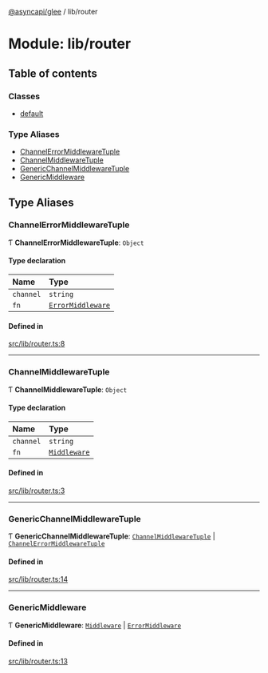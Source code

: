 [@asyncapi/glee](../README.md) / lib/router

# Module: lib/router

## Table of contents

### Classes

- [default](../classes/lib_router.default.md)

### Type Aliases

- [ChannelErrorMiddlewareTuple](lib_router.md#channelerrormiddlewaretuple)
- [ChannelMiddlewareTuple](lib_router.md#channelmiddlewaretuple)
- [GenericChannelMiddlewareTuple](lib_router.md#genericchannelmiddlewaretuple)
- [GenericMiddleware](lib_router.md#genericmiddleware)

## Type Aliases

### ChannelErrorMiddlewareTuple

Ƭ **ChannelErrorMiddlewareTuple**: `Object`

#### Type declaration

| Name | Type |
| :------ | :------ |
| `channel` | `string` |
| `fn` | [`ErrorMiddleware`](middlewares.md#errormiddleware) |

#### Defined in

[src/lib/router.ts:8](https://github.com/asyncapi/glee/blob/ffe2ccf/src/lib/router.ts#L8)

___

### ChannelMiddlewareTuple

Ƭ **ChannelMiddlewareTuple**: `Object`

#### Type declaration

| Name | Type |
| :------ | :------ |
| `channel` | `string` |
| `fn` | [`Middleware`](middlewares.md#middleware) |

#### Defined in

[src/lib/router.ts:3](https://github.com/asyncapi/glee/blob/ffe2ccf/src/lib/router.ts#L3)

___

### GenericChannelMiddlewareTuple

Ƭ **GenericChannelMiddlewareTuple**: [`ChannelMiddlewareTuple`](lib_router.md#channelmiddlewaretuple) \| [`ChannelErrorMiddlewareTuple`](lib_router.md#channelerrormiddlewaretuple)

#### Defined in

[src/lib/router.ts:14](https://github.com/asyncapi/glee/blob/ffe2ccf/src/lib/router.ts#L14)

___

### GenericMiddleware

Ƭ **GenericMiddleware**: [`Middleware`](middlewares.md#middleware) \| [`ErrorMiddleware`](middlewares.md#errormiddleware)

#### Defined in

[src/lib/router.ts:13](https://github.com/asyncapi/glee/blob/ffe2ccf/src/lib/router.ts#L13)
